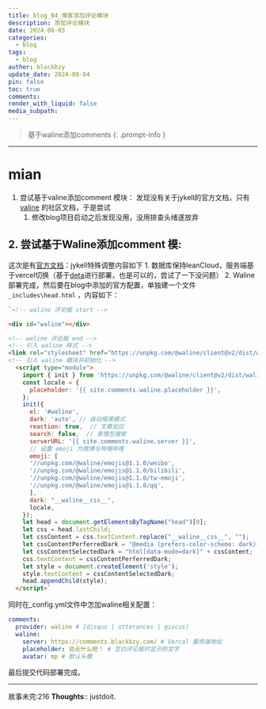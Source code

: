 ```yaml
---
title: blog_04_博客添加评论模块
description: 添加评论模块
date: 2024-08-03
categories:
  - blog
tags:
  - blog
auther: blackbzy
update_date: 2024-08-04
pin: false
toc: true
comments: 
render_with_liquid: false
media_subpath: 
---
```


> 基于waline添加comments
{: .prompt-info }

---
# mian
1. 尝试基于valine添加comment 模块：
发现没有关于jykell的官方文档，只有[valine](https://duter2016.github.io/2019/09/18/Jekyll%E6%B7%BB%E5%8A%A0Valine%E8%AF%84%E8%AE%BA-%E9%82%AE%E4%BB%B6%E9%80%9A%E7%9F%A5%E5%92%8C%E8%AF%84%E8%AE%BA%E5%88%97%E8%A1%A8%E5%A4%B4%E5%83%8F/) 的社区文档，于是尝试
	1. 修改blog项目启动之后发现没用，没用排查头绪遂放弃
##  2. 尝试基于Waline添加comment 模:
这次是有[官方文档](https://waline.js.org/guide/get-started/)：jykell特殊调整内容如下
	1. 数据库保持leanCloud，服务端基于vercel切换（基于[deta](https://waline.js.org/guide/deploy/deta.html)进行部署，也是可以的，尝试了一下没问题）
	2. Waline部署完成，然后要在blog中添加的官方配置，单独建一个文件`_includes\head.html` ，内容如下：
```md
`<!-- waline 评论框 start -->

<div id="waline"></div>

<!-- waline 评论框 end -->
<!-- 引入 waline 样式 -->
<link rel="stylesheet" href="https://unpkg.com/@waline/client@v2/dist/waline.css">
<!-- 引入 waline 模块并初始化 -->
  <script type="module">
    import { init } from 'https://unpkg.com/@waline/client@v2/dist/waline.mjs';
    const locale = {
      placeholder: '{{ site.comments.waline.placeholder }}',
    };
    init({
      el: '#waline',
      dark: 'auto', // 自动暗黑模式
      reaction: true,  // 文章反应
      search: false,  // 表情包搜索
      serverURL: '{{ site.comments.waline.server }}',
      // 设置 emoji 为微博与哔哩哔哩
      emoji: [
      '//unpkg.com/@waline/emojis@1.1.0/weibo',
      '//unpkg.com/@waline/emojis@1.1.0/bilibili',
      '//unpkg.com/@waline/emojis@1.1.0/tw-emoji',
      '//unpkg.com/@waline/emojis@1.1.0/qq',
      ],
      dark: "__waline__css__",
      locale,
    });
    let head = document.getElementsByTagName("head")[0];
    let css = head.lastChild;
    let cssContent = css.textContent.replace("__waline__css__", "");
    let cssContentPerferredDark = "@media (prefers-color-scheme: dark){html:not([data-mode])" + cssContent + "}";
    let cssContentSelectedDark = "html[data-mode=dark]" + cssContent;
    css.textContent = cssContentPerferredDark;
    let style = document.createElement('style');
    style.textContent = cssContentSelectedDark;
    head.appendChild(style);
  </script>`
```

同时在_config.yml文件中怎加waline相关配置：
```yml
comments:
  provider: waline # [disqus | utterances | giscus]
  waline:
    server: https://comments.blackbzy.com/ # Vercal 服务端地址
    placeholder: 说点什么吧！ # 空白评论框时显示的文字
    avatar: mp # 默认头像  

```

最后提交代码部署完成。


---
故事未完:216
**Thoughts**:: justdoit.
